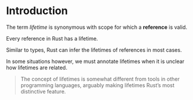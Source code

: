 # Introduction

The term _lifetime_ is synonymous with scope for which a __reference__ is
valid.

Every reference in Rust has a lifetime.

Similar to types, Rust can infer the lifetimes of references in most cases.

In some situations however, we must annotate lifetimes when it is unclear how
lifetimes are related.

> The concept of lifetimes is somewhat different from tools in other
> programming languages, arguably making lifetimes Rust’s most distinctive
> feature.
